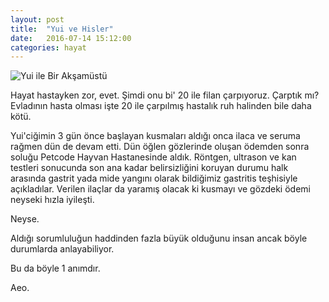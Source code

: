 ```yaml
---
layout: post
title:  "Yui ve Hisler"
date:   2016-07-14 15:12:00
categories: hayat
---
```

![Yui ile Bir Akşamüstü](http://onursenture.com/images/14temmuz.png)

Hayat hastayken zor, evet. Şimdi onu bi' 20 ile filan çarpıyoruz. Çarptık mı? Evladının hasta olması işte 20 ile çarpılmış hastalık ruh halinden bile daha kötü.

Yui'ciğimin 3 gün önce başlayan kusmaları aldığı onca ilaca ve seruma rağmen dün de devam etti. Dün öğlen gözlerinde oluşan ödemden sonra soluğu Petcode Hayvan Hastanesinde aldık. Röntgen, ultrason ve kan testleri sonucunda son ana kadar belirsizliğini koruyan durumu halk arasında gastrit yada mide yangını olarak bildiğimiz gastritis teşhisiyle açıkladılar. Verilen ilaçlar da yaramış olacak ki kusmayı ve gözdeki ödemi neyseki hızla iyileşti.

Neyse.

Aldığı sorumluluğun haddinden fazla büyük olduğunu insan ancak böyle durumlarda anlayabiliyor.

Bu da böyle 1 anımdır.

Aeo.
